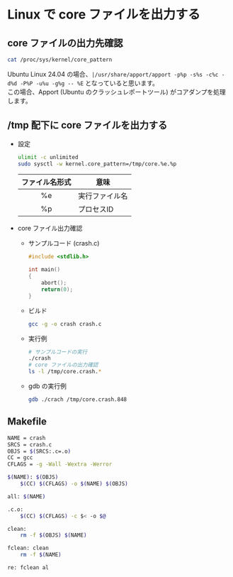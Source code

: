 Linux で core ファイルを出力する
===


## core ファイルの出力先確認

```bash
cat /proc/sys/kernel/core_pattern
```

Ubuntu Linux 24.04 の場合、`|/usr/share/apport/apport -p%p -s%s -c%c -d%d -P%P -u%u -g%g -- %E` となっていると思います。  
この場合、Apport (Ubuntu のクラッシュレポートツール) がコアダンプを処理します。


## /tmp 配下に core ファイルを出力する

- 設定

    ```bash
    ulimit -c unlimited
    sudo sysctl -w kernel.core_pattern=/tmp/core.%e.%p
    ```

    | ファイル名形式 | 意味           |
    | :------------: | -------------- |
    |       %e       | 実行ファイル名 |
    |       %p       | プロセスID     |


- core ファイル出力確認

    - サンプルコード (crash.c)

        ```c
        #include <stdlib.h>

        int main()
        {
            abort();
            return(0);
        }
        ```

    - ビルド

        ```bash
        gcc -g -o crash crash.c
        ```

    - 実行例

        ```bash
        # サンプルコードの実行
        ./crash
        # core ファイルの出力確認
        ls -l /tmp/core.crash.*
        ```

    - gdb の実行例

        ```bash
        gdb ./crach /tmp/core.crash.848
        ```

## Makefile

```bash
NAME = crash
SRCS = crash.c
OBJS = $(SRCS:.c=.o)
CC = gcc
CFLAGS = -g -Wall -Wextra -Werror

$(NAME): $(OBJS)
	$(CC) $(CFLAGS) -o $(NAME) $(OBJS)

all: $(NAME)

.c.o:
	$(CC) $(CFLAGS) -c $< -o $@

clean:
	rm -f $(OBJS) $(NAME)

fclean: clean
	rm -f $(NAME)

re: fclean al
```
